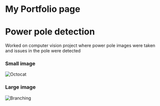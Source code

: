 # My Portfolio page

# Power pole detection

Worked on computer vision project where power pole images were taken and issues in the pole were detected

### Small image

![Octocat](https://github.githubassets.com/images/icons/emoji/octocat.png)

### Large image

![Branching](https://guides.github.com/activities/hello-world/branching.png)

